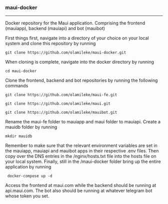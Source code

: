 ### maui-docker

------------
Docker repository for the Maui application. Comprising the frontend (mauiapp), backend (mauiapi) and bot (mauibot)

First things first, navigate into a directory of your choice on your local system and clone this repository by running 

```
git clone https://github.com/olamileke/maui-docker.git
```

When cloning is complete, navigate into the docker directory by running

```
cd maui-docker
```
Clone the frontend, backend and bot repositories  by running the following commands

```
git clone https://github.com/olamileke/maui-fe.git
```
```
git clone https://github.com/olamileke/maui.git
```
```
git clone https://github.com/olamileke/mauibot.git
```
Rename the maui-fe folder to mauiapp and maui folder to mauiapi.
Create a mauidb folder by running
```
mkdir mauidb
```
Remember to make sure that the relevant environment variables are set in the mauiapp, mauiapi and mauibot apps in their respective .env files. 
Then copy over the DNS entries in the /nginx/hosts.txt file into the hosts file on your local system. Finally, still in the /maui-docker folder bring up the entire application by running
```
 docker-compose up -d
```
Access the frontend at maui.com while the backend should be running at api.maui.com. The bot also should be running at whatever telegram bot whose token you set.
